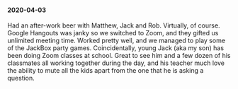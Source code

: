 #### 2020-04-03

Had an after-work beer with Matthew, Jack and Rob. Virtually, of course. Google Hangouts was janky so we switched to Zoom, and they gifted us unlimited meeting time. Worked pretty well, and we managed to play some of the JackBox party games. Coincidentally, young Jack (aka my son) has been doing Zoom classes at school. Great to see him and a few dozen of his classmates all working together during the day, and his teacher much love the ability to mute all the kids apart from the one that he is asking a question.